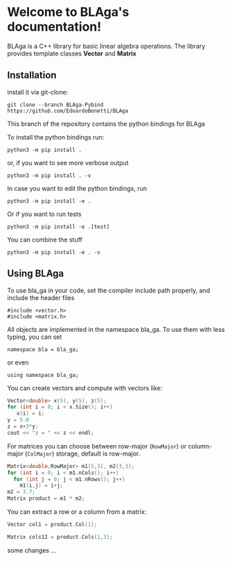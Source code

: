 # Welcome to BLAga's documentation!


BLAga is a C++ library for basic linear algebra operations.
The library provides template classes **Vector** and **Matrix**

## Installation

install it via git-clone:

    git clone --branch BLAga-Pybind https://github.com/EdoardoBonetti/BLAga

This branch of the repository contains the python bindings for BLAga

To install the python bindings run:

    python3 -m pip install .  

or, if you want to see more verbose output

    python3 -m pip install . -v   

In case you want to edit the python bindings, run

    python3 -m pip install -e . 

Or if you want to run tests 

    python3 -m pip install -e .[test]

You can combine the stuff

    python3 -m pip install -e . -v   

    

## Using BLAga

To use bla_ga in your code, set the compiler include path properly, and include the header files

    #include <vector.h>
    #include <matrix.h>

All objects are implemented in the namespace bla_ga. To use them with less typing, you can set

    namespace bla = bla_ga;

or even

    
    using namespace bla_ga;

    

You can create vectors and compute with vectors like:

                 
```cpp
Vector<double> x(5), y(5), z(5);
for (int i = 0; i < x.Size(); i++)
   x(i) = i;
y = 5.0
z = x+3*y;
cout << "z = " << z << endl;
```

For matrices you can choose between row-major (`RowMajor`) or column-major (`ColMajor`) storage,
default is row-major.

```cpp
Matrix<double,RowMajor> m1(5,3), m2(3,3);
for (int i = 0; i < m1.nCols(); i++)
  for (int j = 0; j < m1.nRows(); j++)
    m1(i,j) = i+j;
m2 = 3.7;
Matrix product = m1 * m2;
```

You can extract a row or a column from a matrix:

```cpp
Vector col1 = product.Col(1);
```


```cpp
Matrix cols12 = product.Cols(1,3);
```

some changes ...  

   
